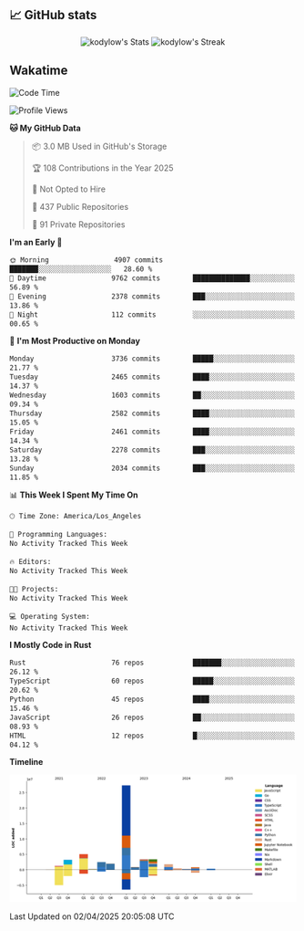 ## 📈 GitHub stats
<!--START_SECTION:github-->
<div class="badges-githubstats">
  <p align="center">
    <img src="https://github-readme-stats.vercel.app/api?username=kodylow&theme=tokyonight&show_icons=true&hide_border=true&count_private=true" alt="kodylow's Stats" height="165">
    <img src="https://github-readme-streak-stats.herokuapp.com/?user=kodylow&theme=tokyonight&hide_border=true" alt="kodylow's Streak" height="165">
  </p>
</div>
<!--END_SECTION:github-->

## Wakatime 
<!--START_SECTION:waka-->
![Code Time](http://img.shields.io/badge/Code%20Time-1%2C294%20hrs%2031%20mins-blue)

![Profile Views](http://img.shields.io/badge/Profile%20Views-0-blue)

**🐱 My GitHub Data** 

> 📦 3.0 MB Used in GitHub's Storage 
 > 
> 🏆 108 Contributions in the Year 2025
 > 
> 🚫 Not Opted to Hire
 > 
> 📜 437 Public Repositories 
 > 
> 🔑 91 Private Repositories 
 > 
**I'm an Early 🐤** 

```text
🌞 Morning                4907 commits        ███████░░░░░░░░░░░░░░░░░░   28.60 % 
🌆 Daytime                9762 commits        ██████████████░░░░░░░░░░░   56.89 % 
🌃 Evening                2378 commits        ███░░░░░░░░░░░░░░░░░░░░░░   13.86 % 
🌙 Night                  112 commits         ░░░░░░░░░░░░░░░░░░░░░░░░░   00.65 % 
```
📅 **I'm Most Productive on Monday** 

```text
Monday                   3736 commits        █████░░░░░░░░░░░░░░░░░░░░   21.77 % 
Tuesday                  2465 commits        ████░░░░░░░░░░░░░░░░░░░░░   14.37 % 
Wednesday                1603 commits        ██░░░░░░░░░░░░░░░░░░░░░░░   09.34 % 
Thursday                 2582 commits        ████░░░░░░░░░░░░░░░░░░░░░   15.05 % 
Friday                   2461 commits        ████░░░░░░░░░░░░░░░░░░░░░   14.34 % 
Saturday                 2278 commits        ███░░░░░░░░░░░░░░░░░░░░░░   13.28 % 
Sunday                   2034 commits        ███░░░░░░░░░░░░░░░░░░░░░░   11.85 % 
```


📊 **This Week I Spent My Time On** 

```text
🕑︎ Time Zone: America/Los_Angeles

💬 Programming Languages: 
No Activity Tracked This Week

🔥 Editors: 
No Activity Tracked This Week

🐱‍💻 Projects: 
No Activity Tracked This Week

💻 Operating System: 
No Activity Tracked This Week
```

**I Mostly Code in Rust** 

```text
Rust                     76 repos            ███████░░░░░░░░░░░░░░░░░░   26.12 % 
TypeScript               60 repos            █████░░░░░░░░░░░░░░░░░░░░   20.62 % 
Python                   45 repos            ████░░░░░░░░░░░░░░░░░░░░░   15.46 % 
JavaScript               26 repos            ██░░░░░░░░░░░░░░░░░░░░░░░   08.93 % 
HTML                     12 repos            █░░░░░░░░░░░░░░░░░░░░░░░░   04.12 % 
```



**Timeline**

![Lines of Code chart](https://raw.githubusercontent.com/Kodylow/Kodylow/master/assets/bar_graph.png)


 Last Updated on 02/04/2025 20:05:08 UTC
<!--END_SECTION:waka-->
